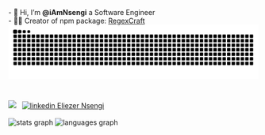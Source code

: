 <div>
<div align='left'>
- 👋 Hi, I’m <b>@iAmNsengi</b> a Software Engineer <br/>
- 🧑‍💻 Creator of npm package: <a href="https://www.npmjs.com/package/regexcraft">RegexCraft</a>
</div>
<div align="right">
 <img src="https://raw.githubusercontent.com/iAmNsengi/iAmNsengi/output/snake.svg" alt="Snake animation" />

###
</div>
</div>
<img src="https://komarev.com/ghpvc/?username=iAmNsengi&style=flat-square&color=blue" alt=""/>
  <div>
    <img src="https://www.codewars.com/users/iAmNsengi/badges/small"/> &nbsp;
    <a href="https://www.linkedin.com/in/eliezer-nsengi-6530b0285" rel="nofollow noreferrer">
    <img src="https://i.sstatic.net/gVE0j.png" alt="linkedin"> Eliezer Nsengi
  </a>
  </div> 
  <br/>
  <div align="left">
  <img src="https://github-readme-stats.vercel.app/api?username=iAmNsengi&hide_title=false&hide_rank=false&show_icons=true&include_all_commits=true&count_private=true&disable_animations=false&theme=dracula&locale=en&hide_border=false&order=1" height="150" alt="stats graph"  />
  <img src="https://github-readme-stats.vercel.app/api/top-langs?username=iAmNsengi&locale=en&hide_title=false&layout=compact&card_width=320&langs_count=5&theme=dracula&hide_border=false&order=2" height="150" alt="languages graph"  />
</div>

###


